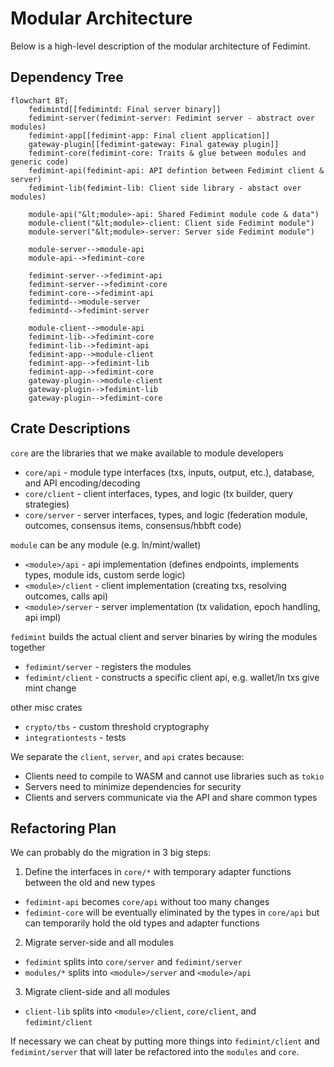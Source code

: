 # Modular Architecture
Below is a high-level description of the modular architecture of Fedimint.

## Dependency Tree
```mermaid
flowchart BT;
    fedimintd[[fedimintd: Final server binary]]
    fedimint-server(fedimint-server: Fedimint server - abstract over modules)
    fedimint-app[[fedimint-app: Final client application]]
    gateway-plugin[[fedimint-gateway: Final gateway plugin]]
    fedimint-core(fedimint-core: Traits & glue between modules and generic code)
    fedimint-api(fedimint-api: API defintion between Fedimint client & server)
    fedimint-lib(fedimint-lib: Client side library - abstact over modules)

    module-api("&lt;module>-api: Shared Fedimint module code & data")
    module-client("&lt;module>-client: Client side Fedimint module")
    module-server("&lt;module>-server: Server side Fedimint module")
    
    module-server-->module-api
    module-api-->fedimint-core

    fedimint-server-->fedimint-api
    fedimint-server-->fedimint-core
    fedimint-core-->fedimint-api
    fedimintd-->module-server
    fedimintd-->fedimint-server

    module-client-->module-api
    fedimint-lib-->fedimint-core
    fedimint-lib-->fedimint-api
    fedimint-app-->module-client
    fedimint-app-->fedimint-lib  
    fedimint-app-->fedimint-core
    gateway-plugin-->module-client
    gateway-plugin-->fedimint-lib
    gateway-plugin-->fedimint-core
```

## Crate Descriptions
`core` are the libraries that we make available to module developers
- `core/api` - module type interfaces (txs, inputs, output, etc.), database, and API encoding/decoding
- `core/client` - client interfaces, types, and logic (tx builder, query strategies)
- `core/server` - server interfaces, types, and logic (federation module, outcomes, consensus items, consensus/hbbft code)

`module` can be any module (e.g. ln/mint/wallet)
- `<module>/api` - api implementation (defines endpoints, implements types, module ids, custom serde logic)
- `<module>/client` - client implementation (creating txs, resolving outcomes, calls api)
- `<module>/server` - server implementation (tx validation, epoch handling, api impl)

`fedimint` builds the actual client and server binaries by wiring the modules together
- `fedimint/server` - registers the modules
- `fedimint/client` - constructs a specific client api, e.g. wallet/ln txs give mint change

other misc crates
- `crypto/tbs` - custom threshold cryptography
- `integrationtests` - tests

We separate the `client`, `server`, and `api` crates because:
- Clients need to compile to WASM and cannot use libraries such as `tokio`
- Servers need to minimize dependencies for security
- Clients and servers communicate via the API and share common types

## Refactoring Plan
We can probably do the migration in 3 big steps:
1. Define the interfaces in `core/*` with temporary adapter functions between the old and new types
  - `fedimint-api` becomes `core/api` without too many changes
  - `fedimint-core` will be eventually eliminated by the types in `core/api` but can temporarily hold the old types and adapter functions
2. Migrate server-side and all modules
  - `fedimint` splits into `core/server` and `fedimint/server`
  - `modules/*` splits into `<module>/server` and `<module>/api`
3. Migrate client-side and all modules
  - `client-lib` splits into `<module>/client`, `core/client`, and `fedimint/client`

If necessary we can cheat by putting more things into `fedimint/client` and `fedimint/server` that will later be refactored into the `modules` and `core`.
